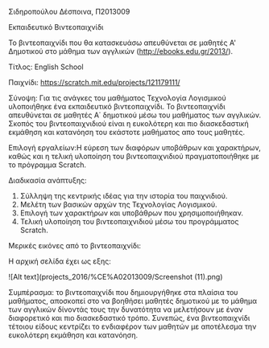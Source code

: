 Σιδηροπούλου Δέσποινα, Π2013009

Εκπαιδευτικό Βιντεοπαιχνίδι 


Το βιντεοπαιχνίδι που θα κατασκευάσω απευθύνεται σε μαθητές Α' Δημοτικού στο μάθημα των αγγλικών (http://ebooks.edu.gr/2013/).

Τίτλος: English School

Παιχνίδι: https://scratch.mit.edu/projects/121179111/ 


Σύνοψη: Για τις ανάγκες του μαθήματος Τεχνολογία Λογισμικού υλοποιήθηκε ένα εκπαιδευτικό βιντεοπαιχνίδι. Το βιντεοπαιχνίδι απευθύνεται 
σε μαθητές Α΄ δημοτικού μέσω του μαθήματος των αγγλικών. Σκοπός του βιντεοπαιχνιδιού είναι η ευκολότερη και πιο διασκεδαστική εκμάθηση 
και κατανόηση του εκάστοτε μαθήματος απο τους μαθητές.

Επιλογή εργαλείων:H εύρεση των διαφόρων υποβάθρων και χαρακτήρων, καθώς και η τελική υλοποίηση του βιντεοπαιχνιδιού πραγματοποιήθηκε 
με το πρόγραμμα Scratch.

Διαδικασία ανάπτυξης:

1.   Σύλληψη της κεντρικής ιδέας για την ιστορία του παιχνιδιού.
2.   Μελέτη των βασικών αρχών της Τεχνολογίας Λογισμικού.
3.   Επιλογή των χαρακτήρων και υποβάθρων που χρησιμοποιήθηκαν.
4.   Τελική υλοποίηση του βιντεοπαιχνιδιού μέσω του προγράμματος Scratch.


Μερικές εικόνες από το βιντεοπαιχνίδι:

Η αρχική σελίδα έχει ως εξης:

![Alt text](projects_2016/%CE%A02013009/Screenshot (11).png)



Συμπέρασμα: το βιντεοπαιχνίδι που δημιουργήθηκε στα πλαίσια του μαθήματος, αποσκοπεί στο να βοηθήσει μαθητές δημοτικού με το μάθημα 
των αγγλικών δίνοντάς τους την δυνατότητα να μελετήσουν με έναν διαφορετικό και πιο διασκεδαστικό τρόπο. Συνεπώς, ένα βιντεοπαιχνίδι 
τέτοιου είδους  κεντρίζει το ενδιαφέρον των μαθητών με αποτέλεσμα την ευκολότερη εκμάθηση και κατανόηση.

